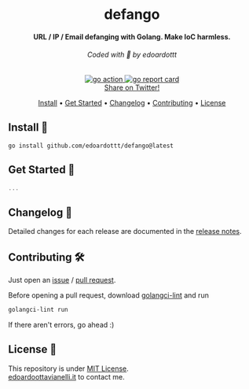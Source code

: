 <h1 align="center">
  defango
  <br>
</h1>

<h4 align="center">URL / IP / Email defanging with Golang. Make IoC harmless.</h4>

<h6 align="center"> Coded with 💙 by edoardottt </h6>

<p align="center">

  <a href="https://github.com/edoardottt/defango/actions">
      <img src="https://github.com/edoardottt/defango/actions/workflows/go.yml/badge.svg" alt="go action">
  </a>

  <a href="https://goreportcard.com/report/github.com/edoardottt/defango">
      <img src="https://goreportcard.com/badge/github.com/edoardottt/defango" alt="go report card">
  </a>

<br>
  <!--Tweet button-->
  <a href="https%3A%2F%2Ftwitter.com%2Fintent%2Ftweet%3Ftext%3Ddefango%20-%20URL%20%2F%20IP%20%2F%20Email%20defanging%20with%20Golang.%20Make%20IoC%20harmless.%20https%3A%2F%2Fgithub.com%2Fedoardottt%2Fdefango%20%23golang%20%23github%20%23linux%20%23infosec%20%23malware" target="_blank">Share on Twitter!
  </a>
</p>

<p align="center">
  <a href="#install-">Install</a> •
  <a href="#get-started-">Get Started</a> •
  <a href="#changelog-">Changelog</a> •
  <a href="#contributing-">Contributing</a> •
  <a href="#license-">License</a>
</p>

Install 📡
----------

```console
go install github.com/edoardottt/defango@latest
```

Get Started 🎉
----------

```go
...
```

Changelog 📌
-------

Detailed changes for each release are documented in the [release notes](https://github.com/edoardottt/defango/releases).

Contributing 🛠
-------

Just open an [issue](https://github.com/edoardottt/defango/issues) / [pull request](https://github.com/edoardottt/defango/pulls).

Before opening a pull request, download [golangci-lint](https://golangci-lint.run/usage/install/) and run

```bash
golangci-lint run
```

If there aren't errors, go ahead :)

License 📝
-------

This repository is under [MIT License](https://github.com/edoardottt/defango/blob/main/LICENSE).  
[edoardoottavianelli.it](https://www.edoardoottavianelli.it) to contact me.
